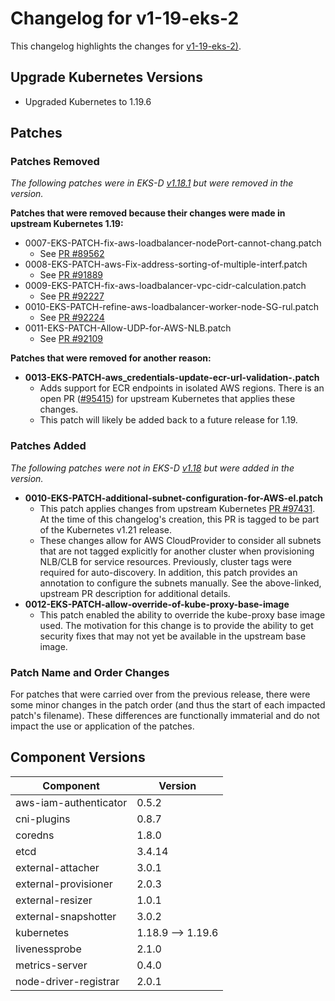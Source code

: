 # Changelog for v1-19-eks-2

This changelog highlights the changes for [v1-19-eks-2)](https://github.com/aws/eks-distro/tree/v1-19-eks-2).

## Upgrade Kubernetes Versions

* Upgraded Kubernetes to 1.19.6

## Patches 

### Patches Removed
_The following patches were in EKS-D [v1.18.1](https://github.com/aws/eks-distro/tree/v1-18-eks-1/projects/kubernetes/kubernetes/1-18/patches)
but were removed in the version._

**Patches that were removed because their changes were made in upstream Kubernetes 1.19:**
* 0007-EKS-PATCH-fix-aws-loadbalancer-nodePort-cannot-chang.patch
  * See [PR #89562](https://github.com/kubernetes/kubernetes/pull/89562)
* 0008-EKS-PATCH-aws-Fix-address-sorting-of-multiple-interf.patch
  * See [PR #91889](https://github.com/kubernetes/kubernetes/pull/91889)
* 0009-EKS-PATCH-fix-aws-loadbalancer-vpc-cidr-calculation.patch
  * See [PR #92227](https://github.com/kubernetes/kubernetes/pull/92227)
* 0010-EKS-PATCH-refine-aws-loadbalancer-worker-node-SG-rul.patch
  * See [PR #92224](https://github.com/kubernetes/kubernetes/pull/92224)
* 0011-EKS-PATCH-Allow-UDP-for-AWS-NLB.patch
  * See [PR #92109](https://github.com/kubernetes/kubernetes/pull/92109)

**Patches that were removed for another reason:**
* **0013-EKS-PATCH-aws_credentials-update-ecr-url-validation-.patch**
  * Adds support for ECR endpoints in isolated AWS regions. There is an open PR ([#95415](https://github.com/kubernetes/kubernetes/pull/95415))
    for upstream Kubernetes that applies these changes.
  * This patch will likely be added back to a future release for 1.19.

### Patches Added
_The following patches were not in EKS-D [v1.18](https://github.com/aws/eks-distro/tree/v1-18-eks-1/projects/kubernetes/kubernetes/1-18/patches)
but were added in the version._

* **0010-EKS-PATCH-additional-subnet-configuration-for-AWS-el.patch** 
  * This patch applies changes from upstream Kubernetes [PR #97431](https://github.com/kubernetes/kubernetes/pull/97431).  
    At the time of this changelog's creation, this PR is tagged to be part of the Kubernetes v1.21 release.
  * These changes allow for AWS CloudProvider to consider all subnets that are not tagged explicitly for another cluster
    when provisioning NLB/CLB for service resources. Previously, cluster tags were required for auto-discovery. In 
    addition, this patch provides an annotation to configure the subnets manually. See the above-linked, upstream PR 
    description for additional details.
* **0012-EKS-PATCH-allow-override-of-kube-proxy-base-image**
  * This patch enabled the ability to override the kube-proxy base image used. The motivation for this change is to 
    provide the ability to get security fixes that may not yet be available in the upstream base image.

### Patch Name and Order Changes
For patches that were carried over from the previous release, there were some minor changes in the patch order (and thus
the start of each impacted patch's filename). These differences are functionally immaterial and do not impact the use or
application of the patches.

## Component Versions

| Component             | Version           |
|-----------------------|-------------------|
| aws-iam-authenticator | 0.5.2             |
| cni-plugins           | 0.8.7             |
| coredns               | 1.8.0             |
| etcd                  | 3.4.14            |
| external-attacher     | 3.0.1             |
| external-provisioner  | 2.0.3             |
| external-resizer      | 1.0.1             |
| external-snapshotter  | 3.0.2             |
| kubernetes            | 1.18.9 --> 1.19.6 |
| livenessprobe         | 2.1.0             |
| metrics-server        | 0.4.0             |
| node-driver-registrar | 2.0.1             |
